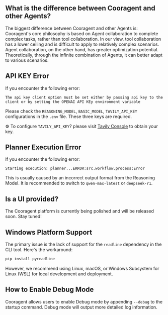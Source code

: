 ## What is the difference between Cooragent and other Agents?

The biggest difference between Cooragent and other Agents is: Cooragent's core philosophy is based on Agent collaboration to complete complex tasks, rather than tool collaboration. In our view, tool collaboration has a lower ceiling and is difficult to apply to relatively complex scenarios. Agent collaboration, on the other hand, has greater optimization potential. Theoretically, through the infinite combination of Agents, it can better adapt to various scenarios.

## API KEY Error

If you encounter the following error:
```
The api key client option must be set either by passing api key to the client or by setting the OPENAI API KEy environment variable
```
Please check the `REASONING_MODEL`, `BASIC_MODEL`, `TAVILY_API_KEY` configurations in the `.env` file. These three keys are required.

⚙️ To configure `TAVILY_API_KEY`? please visit [Tavily Console](https://app.tavily.com/home) to obtain your key.  


## Planner Execution Error

If you encounter the following error:
```
Starting execution: planner...ERROR:src.workflow.process:Error
```
This is usually caused by an incorrect output format from the Reasoning Model. It is recommended to switch to `qwen-max-latest` or `deepseek-r1`.

## Is a UI provided?

The Cooragent platform is currently being polished and will be released soon. Stay tuned!

## Windows Platform Support

The primary issue is the lack of support for the `readline` dependency in the CLI tool. Here's the workaround:
```bash
pip install pyreadline
```

However, we recommend using Linux, macOS, or Windows Subsystem for Linux (WSL) for local development and deployment.

## How to Enable Debug Mode
Cooragent allows users to enable Debug mode by appending `--debug` to the startup command. Debug mode will output more detailed log information.


